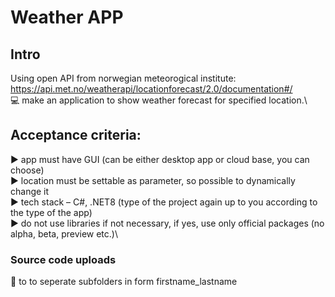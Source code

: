 # Weather APP
## Intro
Using open API from norwegian meteorogical institute:\
<https://api.met.no/weatherapi/locationforecast/2.0/documentation#/>\
💻 make an application to show weather forecast for specified location.\

## Acceptance criteria:
▶️	app must have GUI (can be either desktop app or cloud base, you can choose)\
▶️	location must be settable as parameter, so possible to dynamically change it\
▶️	tech stack – C#, .NET8 (type of the project again up to you according to the type of the app)\
▶️	do not use libraries if not necessary, if yes, use only official packages (no alpha, beta, preview etc.)\

### Source code uploads
📁 to to seperate subfolders in form firstname_lastname